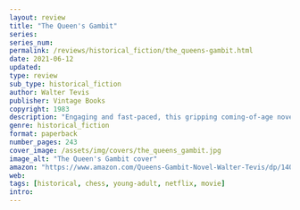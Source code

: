 ```yaml
---
layout: review
title: "The Queen's Gambit"
series:
series_num:
permalink: /reviews/historical_fiction/the_queens-gambit.html
date: 2021-06-12
updated: 
type: review
sub_type: historical_fiction
author: Walter Tevis
publisher: Vintage Books
copyright: 1983
description: "Engaging and fast-paced, this gripping coming-of-age novel of chess, feminism, and addiction speeds to a conclusion as elegant and satisfying as a mate in four. Now a highly acclaimed Netflix series."
genre: historical_fiction
format: paperback
number_pages: 243
cover_image: /assets/img/covers/the_queens_gambit.jpg
image_alt: "The Queen's Gambit cover"
amazon: "https://www.amazon.com/Queens-Gambit-Novel-Walter-Tevis/dp/1400030609/ref=sr_1_1?crid=1RJ59Q9C3HL89&dchild=1&keywords=the+queens+gambit&qid=1623614054&s=books&sprefix=the+queen%2Cstripbooks%2C186&sr=1-1"
web: 
tags: [historical, chess, young-adult, netflix, movie]
intro: 
---
```

